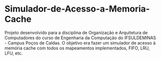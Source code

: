 # Simulador-de-Acesso-a-Memoria-Cache
Projeto desenvolvido para a disciplina de Organização e Arquitetura de Computadores do curso de Engenharia da Computação do IFSULDEMINAS - Campus Poços de Caldas. O objetivo era fazer um simulador de acesso à memória cache com todos os mapeamentos implementados, FIFO, LRU, LFU, etc.
